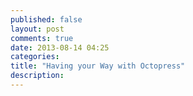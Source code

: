 ```yaml
---
published: false
layout: post
comments: true
date: 2013-08-14 04:25
categories: 
title: "Having your Way with Octopress"
description: 
---
```

